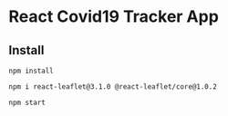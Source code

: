 # React Covid19 Tracker App 

## Install

`npm install`<br />

`npm i react-leaflet@3.1.0 @react-leaflet/core@1.0.2`<br/>

`npm start`
